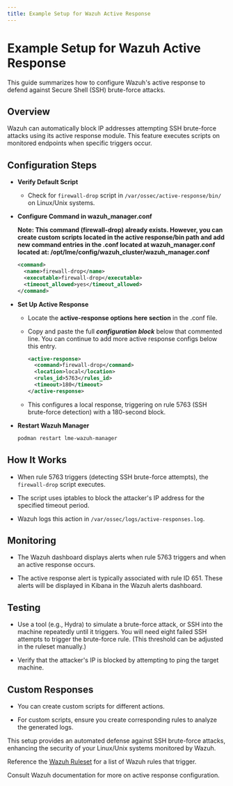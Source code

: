 ```yaml
---
title: Example Setup for Wazuh Active Response
---
```

# Example Setup for Wazuh Active Response

This guide summarizes how to configure Wazuh's active response to defend against Secure Shell (SSH) brute-force attacks.

## Overview

Wazuh can automatically block IP addresses attempting SSH brute-force attacks using its active response module. This feature executes scripts on monitored endpoints when specific triggers occur.

## Configuration Steps

- **Verify Default Script**
   
   - Check for `firewall-drop` script in `/var/ossec/active-response/bin/` on Linux/Unix systems.

- **Configure Command in wazuh_manager.conf**

   **Note: This command (firewall-drop) already exists. However, you can create custom scripts located in the active response/bin path and add new command entries in the .conf located at wazuh_manager.conf located at: /opt/lme/config/wazuh_cluster/wazuh_manager.conf**

   ```xml
   <command>
     <name>firewall-drop</name>
     <executable>firewall-drop</executable>
     <timeout_allowed>yes</timeout_allowed>
   </command>
   ```

- **Set Up Active Response**

   - Locate the **active-response options here section** in the .conf file.
   - Copy and paste the full ***configuration block*** below that commented line. You can continue to add more active response configs below this entry.
     
     ```xml
     <active-response>
       <command>firewall-drop</command>
       <location>local</location>
       <rules_id>5763</rules_id>
       <timeout>180</timeout>
     </active-response>
     ```
   - This configures a local response, triggering on rule 5763 (SSH brute-force detection) with a 180-second block.

- **Restart Wazuh Manager**
   
   ```bash
   podman restart lme-wazuh-manager
   ```

## How It Works

- When rule 5763 triggers (detecting SSH brute-force attempts), the `firewall-drop` script executes.
  
- The script uses iptables to block the attacker's IP address for the specified timeout period.
  
- Wazuh logs this action in `/var/ossec/logs/active-responses.log`.

## Monitoring

- The Wazuh dashboard displays alerts when rule 5763 triggers and when an active response occurs.
  
- The active response alert is typically associated with rule ID 651. These alerts will be displayed in Kibana in the Wazuh alerts dashboard.

## Testing

- Use a tool (e.g., Hydra) to simulate a brute-force attack, or SSH into the machine repeatedly until it triggers. You will need eight failed SSH attempts to trigger the brute-force rule. (This threshold can be adjusted in the ruleset manually.)
  
- Verify that the attacker's IP is blocked by attempting to ping the target machine.

## Custom Responses

- You can create custom scripts for different actions.
  
- For custom scripts, ensure you create corresponding rules to analyze the generated logs.

This setup provides an automated defense against SSH brute-force attacks, enhancing the security of your Linux/Unix systems monitored by Wazuh.

Reference the [Wazuh Ruleset](https://github.com/wazuh/wazuh/tree/master/ruleset/rules) for a list of Wazuh rules that trigger.

Consult Wazuh documentation for more on active response configuration.
